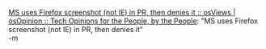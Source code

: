 <a href="http://www.osviews.com/modules.php?op=modload&amp;name=News&amp;file=article&amp;sid=2874&amp;mode=thread&amp;order=0&amp;thold=0">MS uses Firefox screenshot (not IE) in PR, then denies it :: osViews | osOpinion :: Tech Opinions for the People, by the People</a>: "MS uses Firefox screenshot (not IE) in PR, then denies it"
<br />-m
<br />